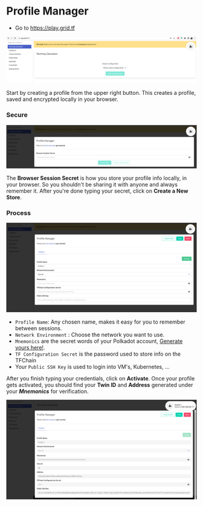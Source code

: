 # Profile Manager

- Go to https://play.grid.tf

![](img/pro_manager1.png)

Start by creating a profile from the upper right button. This creates a profile, saved and encrypted locally in your browser.

### Secure 

![](img/pro_manager2.png)

The **Browser Session Secret** is how you store your profile info locally, in your browser. So you shouldn't be sharing it with anyone and always remember it. After you're done typing your secret, click on **Create a New Store**.

### Process

![](img/pro_manager3.png)

- `Profile Name`: Any chosen name, makes it easy for you to remember between sessions.
- `Network Environment` : Choose the network you want to use.
- `Mnemonics` are the secret words of your Polkadot account, [Generate yours here!](tfchain_portal_polkadot_create_account). 
- `TF Configuration Secret` is the password used to store info on the TFChain
- Your `Public SSH Key` is used to login into VM's, Kubernetes, ... 

After you finish typing your credentials, click on **Activate**. Once your profile gets activated, you should find your **Twin ID** and **Address** generated under your ***Mnemonics*** for verification.

![](img/pro_manager4.png)